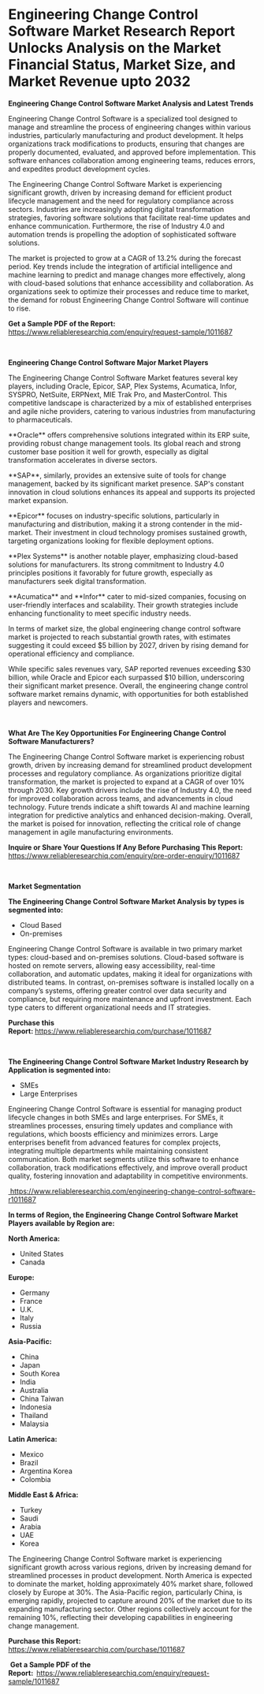<p><h1>Engineering Change Control Software Market Research Report Unlocks Analysis on the Market Financial Status, Market Size, and Market Revenue upto 2032</h1></p><p><strong>Engineering Change Control Software Market Analysis and Latest Trends</strong></p>
<p><p>Engineering Change Control Software is a specialized tool designed to manage and streamline the process of engineering changes within various industries, particularly manufacturing and product development. It helps organizations track modifications to products, ensuring that changes are properly documented, evaluated, and approved before implementation. This software enhances collaboration among engineering teams, reduces errors, and expedites product development cycles.</p><p>The Engineering Change Control Software Market is experiencing significant growth, driven by increasing demand for efficient product lifecycle management and the need for regulatory compliance across sectors. Industries are increasingly adopting digital transformation strategies, favoring software solutions that facilitate real-time updates and enhance communication. Furthermore, the rise of Industry 4.0 and automation trends is propelling the adoption of sophisticated software solutions.</p><p>The market is projected to grow at a CAGR of 13.2% during the forecast period. Key trends include the integration of artificial intelligence and machine learning to predict and manage changes more effectively, along with cloud-based solutions that enhance accessibility and collaboration. As organizations seek to optimize their processes and reduce time to market, the demand for robust Engineering Change Control Software will continue to rise.</p></p>
<p><strong>Get a Sample PDF of the Report:&nbsp;</strong> <a href="https://www.reliableresearchiq.com/enquiry/request-sample/1011687?utm_campaign=3509&utm_medium=2&utm_source=Github&utm_content=ia&utm_term=18042025&utm_id=engineering-change-control-software">https://www.reliableresearchiq.com/enquiry/request-sample/1011687</a></p>
<p>&nbsp;</p>
<p><strong>Engineering Change Control Software Major Market Players</strong></p>
<p><p>The Engineering Change Control Software Market features several key players, including Oracle, Epicor, SAP, Plex Systems, Acumatica, Infor, SYSPRO, NetSuite, ERPNext, MIE Trak Pro, and MasterControl. This competitive landscape is characterized by a mix of established enterprises and agile niche providers, catering to various industries from manufacturing to pharmaceuticals.</p><p>**Oracle** offers comprehensive solutions integrated within its ERP suite, providing robust change management tools. Its global reach and strong customer base position it well for growth, especially as digital transformation accelerates in diverse sectors. </p><p>**SAP**, similarly, provides an extensive suite of tools for change management, backed by its significant market presence. SAP's constant innovation in cloud solutions enhances its appeal and supports its projected market expansion.</p><p>**Epicor** focuses on industry-specific solutions, particularly in manufacturing and distribution, making it a strong contender in the mid-market. Their investment in cloud technology promises sustained growth, targeting organizations looking for flexible deployment options.</p><p>**Plex Systems** is another notable player, emphasizing cloud-based solutions for manufacturers. Its strong commitment to Industry 4.0 principles positions it favorably for future growth, especially as manufacturers seek digital transformation.</p><p>**Acumatica** and **Infor** cater to mid-sized companies, focusing on user-friendly interfaces and scalability. Their growth strategies include enhancing functionality to meet specific industry needs.</p><p>In terms of market size, the global engineering change control software market is projected to reach substantial growth rates, with estimates suggesting it could exceed $5 billion by 2027, driven by rising demand for operational efficiency and compliance.</p><p>While specific sales revenues vary, SAP reported revenues exceeding $30 billion, while Oracle and Epicor each surpassed $10 billion, underscoring their significant market presence. Overall, the engineering change control software market remains dynamic, with opportunities for both established players and newcomers.</p></p>
<p>&nbsp;</p>
<p><strong>What Are The Key Opportunities For Engineering Change Control Software Manufacturers?</strong></p>
<p><p>The Engineering Change Control Software market is experiencing robust growth, driven by increasing demand for streamlined product development processes and regulatory compliance. As organizations prioritize digital transformation, the market is projected to expand at a CAGR of over 10% through 2030. Key growth drivers include the rise of Industry 4.0, the need for improved collaboration across teams, and advancements in cloud technology. Future trends indicate a shift towards AI and machine learning integration for predictive analytics and enhanced decision-making. Overall, the market is poised for innovation, reflecting the critical role of change management in agile manufacturing environments.</p></p>
<p><strong>Inquire or Share Your Questions If Any Before Purchasing This Report:</strong> <a href="https://www.reliableresearchiq.com/enquiry/pre-order-enquiry/1011687?utm_campaign=3509&utm_medium=2&utm_source=Github&utm_content=ia&utm_term=18042025&utm_id=engineering-change-control-software">https://www.reliableresearchiq.com/enquiry/pre-order-enquiry/1011687</a></p>
<p>&nbsp;</p>
<p><strong>Market Segmentation</strong></p>
<p><strong>The Engineering Change Control Software Market Analysis by types is segmented into:</strong></p>
<p><ul><li>Cloud Based</li><li>On-premises</li></ul></p>
<p><p>Engineering Change Control Software is available in two primary market types: cloud-based and on-premises solutions. Cloud-based software is hosted on remote servers, allowing easy accessibility, real-time collaboration, and automatic updates, making it ideal for organizations with distributed teams. In contrast, on-premises software is installed locally on a company’s systems, offering greater control over data security and compliance, but requiring more maintenance and upfront investment. Each type caters to different organizational needs and IT strategies.</p></p>
<p><strong>Purchase this Report:&nbsp;</strong><a href="https://www.reliableresearchiq.com/purchase/1011687?utm_campaign=3509&utm_medium=2&utm_source=Github&utm_content=ia&utm_term=18042025&utm_id=engineering-change-control-software">https://www.reliableresearchiq.com/purchase/1011687</a></p>
<p>&nbsp;</p>
<p><strong>The Engineering Change Control Software Market Industry Research by Application is segmented into:</strong></p>
<p><ul><li>SMEs</li><li>Large Enterprises</li></ul></p>
<p><p>Engineering Change Control Software is essential for managing product lifecycle changes in both SMEs and large enterprises. For SMEs, it streamlines processes, ensuring timely updates and compliance with regulations, which boosts efficiency and minimizes errors. Large enterprises benefit from advanced features for complex projects, integrating multiple departments while maintaining consistent communication. Both market segments utilize this software to enhance collaboration, track modifications effectively, and improve overall product quality, fostering innovation and adaptability in competitive environments.</p></p>
<p><a href="https://www.reliableresearchiq.com/engineering-change-control-software-r1011687?utm_campaign=3509&utm_medium=2&utm_source=Github&utm_content=ia&utm_term=18042025&utm_id=engineering-change-control-software">&nbsp;https://www.reliableresearchiq.com/engineering-change-control-software-r1011687</a></p>
<p><strong>In terms of Region, the Engineering Change Control Software Market Players available by Region are:</strong></p>
<p>
    <p> <strong> North America: </strong>
        <ul>
            <li>United States</li>
            <li>Canada</li>
        </ul>
        </p> 
    <p> <strong> Europe: </strong>
        <ul>
            <li>Germany</li>
            <li>France</li>
            <li>U.K.</li>
            <li>Italy</li>
            <li>Russia</li>
        </ul>
        </p> 
    <p> <strong> Asia-Pacific: </strong>
        <ul>
            <li>China</li>
            <li>Japan</li>
            <li>South Korea</li>
            <li>India</li>
            <li>Australia</li>
            <li>China Taiwan</li>
            <li>Indonesia</li>
            <li>Thailand</li>
            <li>Malaysia</li>
        </ul>
        </p> 
    <p> <strong> Latin America: </strong>
        <ul>
            <li>Mexico</li>
            <li>Brazil</li>
            <li>Argentina Korea</li>
            <li>Colombia</li>
        </ul>
        </p> 
    <p> <strong> Middle East & Africa: </strong>
        <ul>
            <li>Turkey</li>
            <li>Saudi</li>
            <li>Arabia</li>
            <li>UAE</li>
            <li>Korea</li>
        </ul>
    </p>
    </p>
<p><p>The Engineering Change Control Software market is experiencing significant growth across various regions, driven by increasing demand for streamlined processes in product development. North America is expected to dominate the market, holding approximately 40% market share, followed closely by Europe at 30%. The Asia-Pacific region, particularly China, is emerging rapidly, projected to capture around 20% of the market due to its expanding manufacturing sector. Other regions collectively account for the remaining 10%, reflecting their developing capabilities in engineering change management.</p></p>
<p><strong>Purchase this Report: </strong><a href="https://www.reliableresearchiq.com/purchase/1011687?utm_campaign=3509&utm_medium=2&utm_source=Github&utm_content=ia&utm_term=18042025&utm_id=engineering-change-control-software">https://www.reliableresearchiq.com/purchase/1011687</a></p>
<p>&nbsp;<strong>Get a Sample PDF of the Report:&nbsp;&nbsp;</strong><a href="https://www.reliableresearchiq.com/enquiry/request-sample/1011687?utm_campaign=3509&utm_medium=2&utm_source=Github&utm_content=ia&utm_term=18042025&utm_id=engineering-change-control-software">https://www.reliableresearchiq.com/enquiry/request-sample/1011687</a></p>
<p><strong></strong></p>
<p><p></p><p></p><p></p></p>